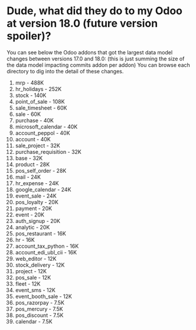 # Dude, what did they do to my Odoo at version 18.0 (future version spoiler)?

You can see below the Odoo addons that got the largest data model changes between versions 17.0 and 18.0:
(this is just summing the size of the data model impacting commits addon per addon)
You can browse each directory to dig into the detail of these changes.

1. mrp - 488K
2. hr_holidays - 252K
3. stock - 140K
4. point_of_sale - 108K
5. sale_timesheet - 60K
6. sale - 60K
7. purchase - 40K
8. microsoft_calendar - 40K
9. account_peppol - 40K
10. account - 40K
11. sale_project - 32K
12. purchase_requisition - 32K
13. base - 32K
14. product - 28K
15. pos_self_order - 28K
16. mail - 24K
17. hr_expense - 24K
18. google_calendar - 24K
19. event_sale - 24K
20. pos_loyalty - 20K
21. payment - 20K
22. event - 20K
23. auth_signup - 20K
24. analytic - 20K
25. pos_restaurant - 16K
26. hr - 16K
27. account_tax_python - 16K
28. account_edi_ubl_cii - 16K
29. web_editor - 12K
30. stock_delivery - 12K
31. project - 12K
32. pos_sale - 12K
33. fleet - 12K
34. event_sms - 12K
35. event_booth_sale - 12K
36. pos_razorpay - 7.5K
37. pos_mercury - 7.5K
38. pos_discount - 7.5K
39. calendar - 7.5K
